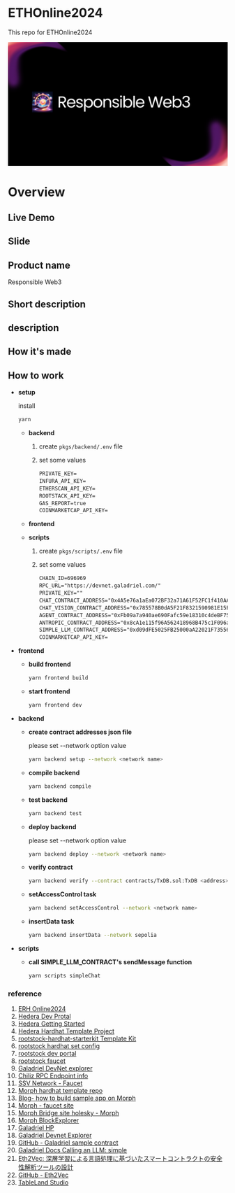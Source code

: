 # ETHOnline2024

This repo for ETHOnline2024

![](./docs/img/cover_logo.png)

# Overview

## Live Demo

## Slide

## Product name

Responsible Web3

## Short description

## description

## How it's made

## How to work

- **setup**

  install

  ```bash
  yarn
  ```

  - **backend**

    1.  create `pkgs/backend/.env` file

    2.  set some values

        ```txt
        PRIVATE_KEY=
        INFURA_API_KEY=
        ETHERSCAN_API_KEY=
        ROOTSTACK_API_KEY=
        GAS_REPORT=true
        COINMARKETCAP_API_KEY=
        ```

  - **frontend**

  - **scripts**

    1.  create `pkgs/scripts/.env` file

    2.  set some values

        ```txt
        CHAIN_ID=696969
        RPC_URL="https://devnet.galadriel.com/"
        PRIVATE_KEY=""
        CHAT_CONTRACT_ADDRESS="0x4A5e76a1aEa072BF32a71A61F52FC1f410AAd748"
        CHAT_VISION_CONTRACT_ADDRESS="0x785578B0dA5F21F8321590981E15F618BBc1915c"
        AGENT_CONTRACT_ADDRESS="0xFb09a7a940ae690Fafc59e18310c4deBF75B1B52"
        ANTROPIC_CONTRACT_ADDRESS="0x8cA1e115f96A562418968B475c1F096a8A385Ddb"
        SIMPLE_LLM_CONTRACT_ADDRESS="0xd09dFE5025FB25000aA22021F7355656cd10EB17"
        COINMARKETCAP_API_KEY=
        ```

- **frontend**

  - **build frontend**

    ```bash
    yarn frontend build
    ```

  - **start frontend**

    ```bash
    yarn frontend dev
    ```

- **backend**

  - **create contract addresses json file**

    please set --network option value

    ```bash
    yarn backend setup --network <network name>
    ```

  - **compile backend**

    ```bash
    yarn backend compile
    ```

  - **test backend**

    ```bash
    yarn backend test
    ```

  - **deploy backend**

    please set --network option value

    ```bash
    yarn backend deploy --network <network name>
    ```

  - **verify contract**

    ```bash
    yarn backend verify --contract contracts/TxDB.sol:TxDB <address> --network <network name>
    ```

  - **setAccessControl task**

    ```bash
    yarn backend setAccessControl --network <network name>
    ```

  - **insertData task**

    ```bash
    yarn backend insertData --network sepolia
    ```

- **scripts**

  - **call SIMPLE_LLM_CONTRACT's sendMessage function**

    ```bash
    yarn scripts simpleChat
    ```

### reference

1. [ERH Online2024](https://ethglobal.com/events/ethonline2024)
2. [Hedera Dev Protal](https://portal.hedera.com/login)
3. [Hedera Getting Started](https://hedera.com/getting-started)
4. [Hedera Hardhat Template Project](https://github.com/hashgraph/hedera-hardhat-example-project/blob/main/.env.example)
5. [rootstock-hardhat-starterkit Template Kit](https://github.com/rsksmart/rootstock-hardhat-starterkit)
6. [rootstock hardhat set config](https://dev.rootstock.io/developers/smart-contracts/hardhat/configure-hardhat-rootstock/)
7. [rootstock dev portal](https://rpc.rootstock.io/)
8. [rootstock faucet](https://faucet.rootstock.io/)
9. [Galadriel DevNet explorer](https://explorer.galadriel.com)
10. [Chiliz RPC Endpoint info](https://docs.chiliz.com/develop/basics/connect-to-chiliz-chain/connect-using-rpc)
11. [SSV Network - Faucet](https://faucet.ssv.network/)
12. [Morph hardhat template repo](https://github.com/varun-doshi/morph-examples/tree/main/contract-deployment-demos/hardhat-demo)
13. [Blog- how to build sample app on Morph ](https://blog.morphl2.io/developer-guide-building-a-decentralized-hotel-booking-system-on-morph-2/)
14. [Morph - faucet site](https://morph-token-faucet.vercel.app/)
15. [Morph Bridge site holesky - Morph](https://bridge-holesky.morphl2.io/)
16. [Morph BlockExplorer](https://explorer-holesky.morphl2.io/address/0x51908F598A5e0d8F1A3bAbFa6DF76F9704daD072)
17. [Galadriel HP](https://teeml.galadriel.com/)
18. [Galadriel Devnet Explorer](https://explorer.galadriel.com/address/0x68EC9556830AD097D661Df2557FBCeC166a0A075)
19. [GitHub - Galadriel sample contract](https://github.com/galadriel-ai/contracts/tree/main)
20. [Galadriel Docs Calling an LLM: simple](https://docs.galadriel.com/tutorials/simple_llm)
21. [Eth2Vec: 深層学習による言語処理に基づいたスマートコントラクトの安全性解析ツールの設計](https://cir.nii.ac.jp/crid/1050855522064873472)
22. [GitHub - Eth2Vec](https://github.com/fseclab-osaka/eth2vec)
23. [TableLand Studio](https://studio.tableland.xyz/)
